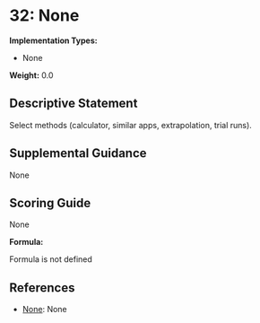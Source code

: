 # 32: None

**Implementation Types:**

- None

**Weight:** 0.0

## Descriptive Statement

Select methods (calculator, similar apps, extrapolation, trial runs).

## Supplemental Guidance

None

## Scoring Guide

None

**Formula:**

Formula is not defined

## References

- [None](None): None

